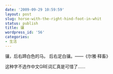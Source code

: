 ```yaml
---
date: '2009-09-29 10:59:59'
layout: post
slug: horse-with-the-right-hind-foot-in-whit
status: publish
title: 骧
wordpress_id: '56'
categories:
- 生活
---
```


骧，后右蹄白色的马。
后右足白骧。——《尔雅·释畜》

这种字不选作中文GRE词汇真是可惜了……
